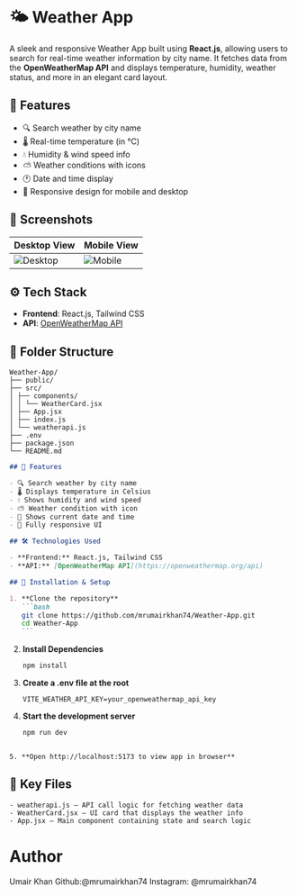 # 🌤️ Weather App

A sleek and responsive Weather App built using **React.js**, allowing users to search for real-time weather information by city name. It fetches data from the **OpenWeatherMap API** and displays temperature, humidity, weather status, and more in an elegant card layout.

## 🚀 Features

- 🔍 Search weather by city name
- 🌡️ Real-time temperature (in °C)
- 💧 Humidity & wind speed info
- ⛅ Weather conditions with icons
- 🕐 Date and time display
- 📱 Responsive design for mobile and desktop

## 📸 Screenshots

| Desktop View                                | Mobile View                               |
| ------------------------------------------- | ----------------------------------------- |
| ![Desktop](./public/screenshot-desktop.png) | ![Mobile](./public/screenshot-mobile.png) |

## ⚙️ Tech Stack

- **Frontend**: React.js, Tailwind CSS
- **API**: [OpenWeatherMap API](https://openweathermap.org/api)

## 🧠 Folder Structure

```pgsql
Weather-App/
├── public/
├── src/
│ ├── components/
│ │ └── WeatherCard.jsx
│ ├── App.jsx
│ ├── index.js
│ └── weatherapi.js
├── .env
├── package.json
└── README.md

```

````markdown
## 🚀 Features

- 🔍 Search weather by city name
- 🌡️ Displays temperature in Celsius
- 💧 Shows humidity and wind speed
- ⛅ Weather condition with icon
- 📅 Shows current date and time
- 📱 Fully responsive UI

## 🛠️ Technologies Used

- **Frontend:** React.js, Tailwind CSS
- **API:** [OpenWeatherMap API](https://openweathermap.org/api)

## 🔧 Installation & Setup

1. **Clone the repository**
   ```bash
   git clone https://github.com/mrumairkhan74/Weather-App.git
   cd Weather-App
   ```
````

2. **Install Dependencies**
   ```bash
   npm install
   ```
3. **Create a .env file at the root**

   ```env
   VITE_WEATHER_API_KEY=your_openweathermap_api_key
   ```

4. **Start the development server**
   ```bash
   npm run dev
   ```

```

5. **Open http://localhost:5173 to view app in browser**
```

## 📂 Key Files

    - weatherapi.js – API call logic for fetching weather data
    - WeatherCard.jsx – UI card that displays the weather info
    - App.jsx – Main component containing state and search logic

# Author

Umair Khan
Github:@mrumairkhan74
Instagram: @mrumairkhan74
